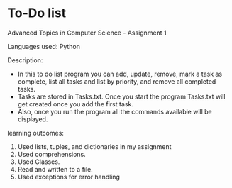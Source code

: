 # To-Do list

Advanced Topics in Computer Science - Assignment 1

Languages used: Python

Description:

- In this to do list program you can add, update, remove, mark a task as complete, list all tasks and list by priority, and remove all completed tasks.
- Tasks are stored in Tasks.txt. Once you start the program Tasks.txt will get created once you add the first task.
- Also, once you run the program all the commands available will be displayed.

learning outcomes:

1. Used lists, tuples, and dictionaries in my assignment
2. Used comprehensions.
3. Used Classes.
4. Read and written to a file.
5. Used exceptions for error handling